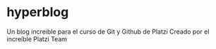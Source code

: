 # hyperblog
Un blog increible para el curso de Git y Github de Platzi
Creado por el increíble Platzi Team